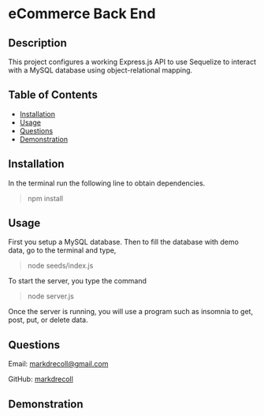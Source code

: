 # eCommerce Back End

## Description

This project configures a working Express.js API to use Sequelize to interact with a MySQL database using object-relational mapping.

## Table of Contents

- [Installation](#Installation)
- [Usage](#Usage)
- [Questions](#Questions)
- [Demonstration](#Demonstration)

## Installation

In the terminal run the following line to obtain dependencies.
>npm install

## Usage

First you setup a MySQL database. Then to fill the database with demo data, go to the terminal and type,
>node seeds/index.js

To start the server, you type the command
>node server.js

Once the server is running, you will use a program such as insomnia to get, post, put, or delete data.

## Questions

Email: markdrecoll@gmail.com

GitHub: [markdrecoll](https://github.com/markdrecoll/)

## Demonstration